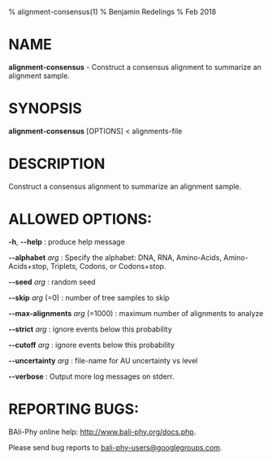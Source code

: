 % alignment-consensus(1)
% Benjamin Redelings
% Feb 2018

# NAME

**alignment-consensus** - Construct a consensus alignment to summarize an alignment sample.

# SYNOPSIS

**alignment-consensus** [OPTIONS] < alignments-file

# DESCRIPTION

Construct a consensus alignment to summarize an alignment sample.

# ALLOWED OPTIONS:
**-h**, **--help**
: produce help message

**--alphabet** _arg_
: Specify the alphabet: DNA, RNA, Amino-Acids, Amino-Acids+stop, Triplets, Codons, or Codons+stop.

**--seed** _arg_
: random seed

**--skip** _arg_ (=0)
: number of tree samples to skip

**--max-alignments** _arg_ (=1000)
: maximum number of alignments to analyze

**--strict** _arg_
: ignore events below this probability

**--cutoff** _arg_
: ignore events below this probability

**--uncertainty** _arg_
: file-name for AU uncertainty vs level

**--verbose**
: Output more log messages on stderr.


# REPORTING BUGS:
 BAli-Phy online help: <http://www.bali-phy.org/docs.php>.

Please send bug reports to <bali-phy-users@googlegroups.com>.

